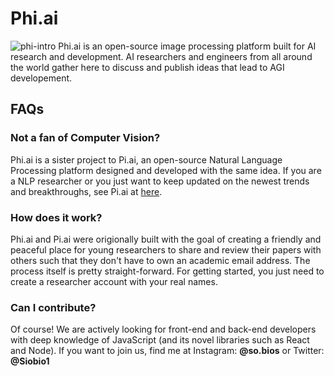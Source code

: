 Phi.ai
====================================================================================================================================================
![phi-intro](https://user-images.githubusercontent.com/39483396/62224349-c10b7f80-b3cb-11e9-9949-5945715b8740.png)
Phi.ai is an open-source image processing platform built for AI research and development. AI researchers and engineers from all around the world gather here to discuss and publish ideas that lead to AGI developement.

## FAQs
### Not a fan of Computer Vision? 
Phi.ai is a sister project to Pi.ai, an open-source Natural Language Processing platform designed and developed with the same idea. If you are a NLP researcher or you just want to keep updated on the newest trends and breakthroughs, see Pi.ai at [here](https://github.com/SOB845/Pi).

### How does it work?
Phi.ai and Pi.ai were origionally built with the goal of creating a friendly and peaceful place for young researchers to share and review their papers with others such that they don't have to own an academic email address.
The process itself is pretty straight-forward. For getting started, you just need to create a researcher account with your real names.

### Can I contribute?
Of course! We are actively looking for front-end and back-end developers with deep knowledge of JavaScript (and its novel libraries such as React and Node). If you want to join us, find me at Instagram: **@so.bios** or Twitter: **@Siobio1**
